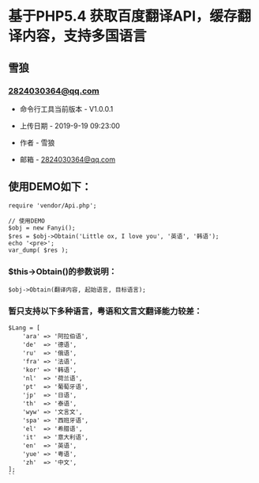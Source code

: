 基于PHP5.4 获取百度翻译API，缓存翻译内容，支持多国语言
===============================================
雪狼
-----------------------------------------------

### 2824030364@qq.com 


+ 命令行工具当前版本 - V1.0.0.1

+ 上传日期 - 2019-9-19 09:23:00

+ 作者 - 雪狼

+ 邮箱 - 2824030364@qq.com                                                                                                                    


## 使用DEMO如下：


```
require 'vendor/Api.php';

// 使用DEMO
$obj = new Fanyi();
$res = $obj->Obtain('Little ox, I love you', '英语', '韩语');
echo '<pre>';
var_dump( $res );
````


### $this->Obtain()的参数说明：


``` 
$obj->Obtain(翻译内容, 起始语言, 目标语言);
```



### 暂只支持以下多种语言，粤语和文言文翻译能力较差：


``` 
$Lang = [
    'ara' => '阿拉伯语',
    'de'  => '德语',
    'ru'  => '俄语',
    'fra' => '法语',
    'kor' => '韩语',
    'nl'  => '荷兰语',
    'pt'  => '葡萄牙语',
    'jp'  => '日语',
    'th'  => '泰语',
    'wyw' => '文言文',
    'spa' => '西班牙语',
    'el'  => '希腊语',
    'it'  => '意大利语',
    'en'  => '英语',
    'yue' => '粤语',
    'zh'  => '中文',
];
``